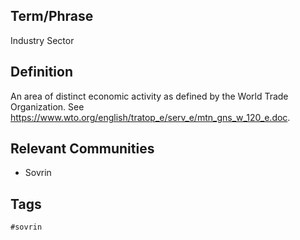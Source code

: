 ## Term/Phrase
Industry Sector

## Definition
An area of distinct economic activity as defined by the World Trade Organization. See https://www.wto.org/english/tratop_e/serv_e/mtn_gns_w_120_e.doc.

## Relevant Communities
* Sovrin

## Tags
```
#sovrin
```
